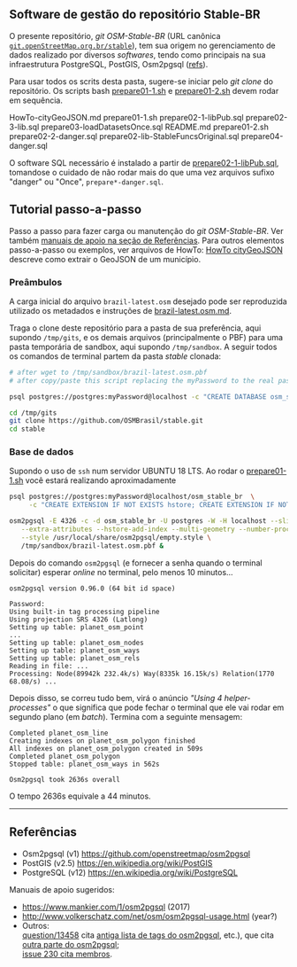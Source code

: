 ## Software de gestão do repositório Stable-BR
O presente repositório, *git OSM-Stable-BR* (URL canônica [`git.openStreetMap.org.br/stable`](https://github.com/OSMBrasil/stable)),
tem sua origem no gerenciamento de dados realizado por diversos _softwares_, 
tendo como principais na sua infraestrutura PostgreSQL, PostGIS, Osm2pgsql ([refs](#Referências)).

Para usar todos os scrits desta pasta, sugere-se iniciar pelo *git clone* do repositório.
Os scripts bash [prepare01-1.sh](prepare01-1.sh) e [prepare01-2.sh](prepare01-2.sh) devem rodar em sequência.

HowTo-cityGeoJSON.md  prepare01-1.sh  prepare02-1-libPub.sql  prepare02-3-lib.sql                    prepare03-loadDatasetsOnce.sql
README.md             prepare01-2.sh  prepare02-2-danger.sql  prepare02-lib-StableFuncsOriginal.sql  prepare04-danger.sql

O software SQL necessário é instalado a partir de  [prepare02-1-libPub.sql](prepare02-1-libPub.sql), 
tomandose o cuidado de não rodar mais do que uma vez arquivos sufixo "danger" ou "Once", `prepare*-danger.sql`.

## Tutorial passo-a-passo
Passo a passo para fazer carga ou manutenção do *git OSM-Stable-BR*. 
Ver também [manuais de apoio na seção de  Referências](#Referências). Para outros elementos passo-a-passo ou exemplos, 
ver arquivos de HowTo: [HowTo cityGeoJSON](HowTo-cityGeoJSON.md) descreve como extrair o GeoJSON de um município.

### Preâmbulos
A carga inicial do arquivo `brazil-latest.osm` desejado pode ser reproduzida utilizado os metadados e instruções 
de [brazil-latest.osm.md](../brazil-latest.osm.md).

Traga o clone deste repositório para a pasta de sua preferência, aqui supondo `/tmp/gits`, e os demais arquivos (principalmente o PBF) 
para uma pasta temporária de sandbox, aqui supondo `/tmp/sandbox`. 
A seguir todos os comandos de terminal partem da pasta *stable*  clonada:

```bash
# after wget to /tmp/sandbox/brazil-latest.osm.pbf
# after copy/paste this script replacing the myPassword to the real password

psql postgres://postgres:myPassword@localhost -c "CREATE DATABASE osm_stable_br;"

cd /tmp/gits
git clone https://github.com/OSMBrasil/stable.git
cd stable
```

### Base de dados
Supondo o uso de `ssh`  num servidor UBUNTU 18 LTS. Ao rodar o [prepare01-1.sh](prepare01-1.sh) você estará realizando aproximadamente 

```sh
psql postgres://postgres:myPassword@localhost/osm_stable_br  \
     -c "CREATE EXTENSION IF NOT EXISTS hstore; CREATE EXTENSION IF NOT EXISTS postgis;"

osm2pgsql -E 4326 -c -d osm_stable_br -U postgres -W -H localhost --slim --hstore \
   --extra-attributes --hstore-add-index --multi-geometry --number-processes 4 \
   --style /usr/local/share/osm2pgsql/empty.style \
   /tmp/sandbox/brazil-latest.osm.pbf &
```

Depois do comando `osm2pgsql`  (e fornecer a senha quando o terminal solicitar) esperar *online* no terminal, pelo menos 10 minutos...
```
osm2pgsql version 0.96.0 (64 bit id space)

Password:
Using built-in tag processing pipeline
Using projection SRS 4326 (Latlong)
Setting up table: planet_osm_point
...
Setting up table: planet_osm_nodes
Setting up table: planet_osm_ways
Setting up table: planet_osm_rels
Reading in file: ...
Processing: Node(89942k 232.4k/s) Way(8335k 16.15k/s) Relation(1770 68.08/s) ...
```

Depois disso, se correu tudo bem, virá o anúncio *"Using 4 helper-processes"* o que significa que pode fechar o terminal que ele vai rodar em segundo plano (em *batch*). Termina com a seguinte mensagem:
```
Completed planet_osm_line
Creating indexes on planet_osm_polygon finished
All indexes on planet_osm_polygon created in 509s
Completed planet_osm_polygon
Stopped table: planet_osm_ways in 562s

Osm2pgsql took 2636s overall
```
O tempo 2636s equivale a 44 minutos.

-----

## Referências

* Osm2pgsql (v1) https://github.com/openstreetmap/osm2pgsql
* PostGIS (v2.5)  https://en.wikipedia.org/wiki/PostGIS
* PostgreSQL (v12) https://en.wikipedia.org/wiki/PostgreSQL

Manuais de apoio sugeridos:
* https://www.mankier.com/1/osm2pgsql (2017) 
* http://www.volkerschatz.com/net/osm/osm2pgsql-usage.html (year?)
* Outros: <br/>[question/13458](https://help.openstreetmap.org/questions/13458/does-planet_osm_roads-of-the-osm2pgsqlschema-contain-all-roads?page=1&focusedAnswerId=13460#13460) cita [antiga lista de tags do osm2pgsql](https://github.com/openstreetmap/osm2pgsql/blob/8bf4e4a9f6eafb4a4c31b6fb6be831983fefc8ce/output-pgsql.c#L90), etc.), que cita [outra parte do osm2pgsql](https://github.com/openstreetmap/osm2pgsql/blob/ed86d635cb0e54252881c766ede90a532e63dca0/output-pgsql.cpp#L125-L128); <br/>[issue 230 cita membros](https://github.com/openstreetmap/osm2pgsql/issues/230).
